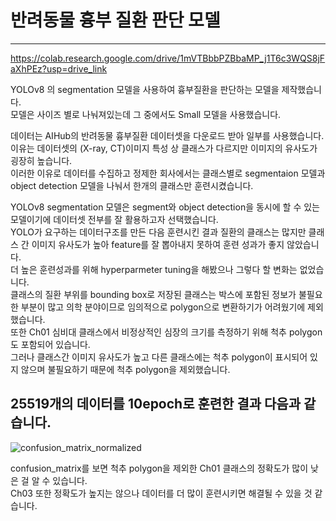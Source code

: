 # 반려동물 흉부 질환 판단 모델
---
https://colab.research.google.com/drive/1mVTBbbPZBbaMP_j1T6c3WQS8jFaXhPEz?usp=drive_link

YOLOv8 의 segmentation 모델을 사용하여 흉부질환을 판단하는 모델을 제작했습니다.  
모델은 사이즈 별로 나눠져있는데 그 중에서도 Small 모델을 사용했습니다.  

데이터는 AIHub의 반려동물 흉부질환 데이터셋을 다운로드 받아 일부를 사용했습니다.  
이유는 데이터셋의 (X-ray, CT)이미지 특성 상 클래스가 다르지만 이미지의 유사도가 굉장히 높습니다.  
이러한 이유로 데이터를 수집하고 정제한 회사에서는 클래스별로 segmentaion 모델과 object detection 모델을 나눠서 한개의 클래스만 훈련시켰습니다.  

YOLOv8 segmentation 모델은 segment와 object detection을 동시에 할 수 있는 모델이기에 데이터셋 전부를 잘 활용하고자 선택했습니다.  
YOLO가 요구하는 데이터구조를 만든 다음 훈련시킨 결과 질환의 클래스는 많지만 클래스 간 이미지 유사도가 높아 feature를 잘 뽑아내지 못하여 훈련 성과가 좋지 않았습니다.  
더 높은 훈련성과를 위해 hyperparmeter tuning을 해봤으나 그렇다 할 변화는 없었습니다.  
클래스의 질환 부위를 bounding box로 저장된 클래스는 박스에 포함된 정보가 불필요한 부분이 많고 의학 분야이므로 임의적으로 polygon으로 변환하기가 어려웠기에 제외했습니다.  
또한 Ch01 심비대 클래스에서 비정상적인 심장의 크기를 측정하기 위해 척추 polygon도 포함되어 있습니다.  
그러나 클래스간 이미지 유사도가 높고 다른 클래스에는 척추 polygon이 표시되어 있지 않으며 불필요하기 때문에 척추 polygon을 제외했습니다.  

25519개의 데이터를 10epoch로 훈련한 결과 다음과 같습니다.  
---
![confusion_matrix_normalized](https://github.com/bovo1/-_-_-/assets/110110403/fec7a403-e3f1-45dd-8c1f-47a3f735f0d2)

confusion_matrix를 보면 척추 polygon을 제외한 Ch01 클래스의 정확도가 많이 낮은 걸 알 수 있습니다.  
Ch03 또한 정확도가 높지는 않으나 데이터를 더 많이 훈련시키면 해결될 수 있을 것 같습니다.  

